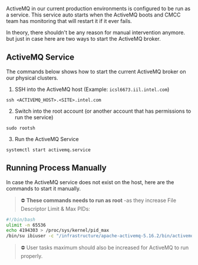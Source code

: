 ActiveMQ in our current production environments is configured to be run as a service.
This service auto starts when the ActiveMQ boots and CMCC team has monitoring that will restart it if it ever fails.

In theory, there shouldn't be any reason for manual intervention anymore. but just in case here are two ways to start the ActiveMQ broker.

## ActiveMQ Service

The commands below shows how to start the current ActiveMQ broker on our physical clusters.

1. SSH into the ActiveMQ host (Example: `icsl6673.iil.intel.com`)
```shell
ssh <ACTIVEMQ_HOST>.<SITE>.intel.com
```

2. Switch into the root account (or another account that has permissions to run the service)
```shell
sudo rootsh
```

3. Run the ActiveMQ Service
```shell
systemctl start activemq.service
```

## Running Process Manually

In case the ActiveMQ service does not exist on the host, here are the commands to start it manually.

> ⛔ **These commands needs to run as root** -as they increase File Descriptor Limit & Max PIDs:

```bash
#!/bin/bash
ulimit -n 65536
echo 4194303 > /proc/sys/kernel/pid_max
/bin/su ibiuser -c "/infrastructure/apache-activemq-5.16.2/bin/activemq start"
```

> ⛔ User tasks maximum should also be increased for ActiveMQ to run properly. 